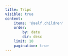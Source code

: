```yaml
---
title: Trips
visible: true
content:
    items: '@self.children'
    order:
        by: date
        dir: desc
    limit: 10
    pagination: true
---
```


